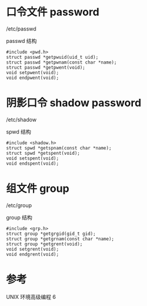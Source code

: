 # 口令文件 password

/etc/passwd

passwd 结构 

```
#include <pwd.h>
struct passwd *getpwuid(uid_t uid);
struct passwd *getpwnam(const char *name);
struct passwd *getpwent(void);
void setpwent(void);
void endpwent(void);
```

# 阴影口令 shadow password

/etc/shadow

spwd 结构

```
#include <shadow.h>
struct spwd *getspnam(const char *name);
struct spwd *getspent(void);
void setspent(void);
void endspent(void);
```

# 组文件 group

/etc/group

group 结构

```
#include <grp.h>
struct group *getgrgid(gid_t gid);
struct group *getgrnam(const char *name);
struct group *getgrent(void);
void setgrent(void);
void endgrent(void);
```

# 参考

UNIX 环境高级编程 6

















